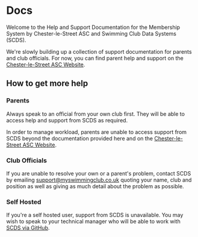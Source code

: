 # Docs

Welcome to the Help and Support Documentation for the Membership System by Chester-le-Street ASC and Swimming Club Data Systems (SCDS).

We're slowly building up a collection of support documentation for parents and club officials. For now, you can find parent help and support on the [Chester-le-Street ASC Website](https://www.chesterlestreetasc.co.uk).

## How to get more help

### Parents

Always speak to an official from your own club first. They will be able to access help and support from SCDS as required.

In order to manage workload, parents are unable to access support from SCDS beyond the documentation provided here and on the [Chester-le-Street ASC Website](https://www.chesterlestreetasc.co.uk).

### Club Officials

If you are unable to resolve your own or a parent's problem, contact SCDS by emailing support@myswimmingclub.co.uk quoting your name, club and position as well as giving as much detail about the problem as possible.

### Self Hosted

If you're a self hosted user, support from SCDS is unavailable. You may wish to speak to your technical manager who will be able to work with [SCDS via GitHub](https://github.com/Chester-le-Street-ASC/Membership).